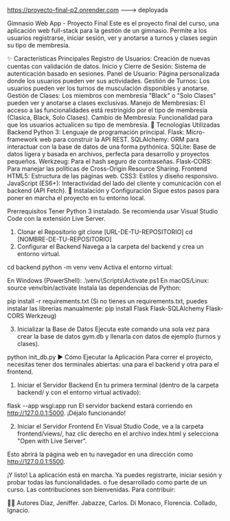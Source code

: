 https://proyecto-final-p2.onrender.com ---> deployada



Gimnasio Web App - Proyecto Final
Este es el proyecto final del curso, una aplicación web full-stack para la gestión de un gimnasio. Permite a los usuarios registrarse, iniciar sesión, ver y anotarse a turnos y clases según su tipo de membresía.

✨ Características Principales
Registro de Usuarios: Creación de nuevas cuentas con validación de datos.
Inicio y Cierre de Sesión: Sistema de autenticación basado en sesiones.
Panel de Usuario: Página personalizada donde los usuarios pueden ver sus actividades.
Gestión de Turnos: Los usuarios pueden ver los turnos de musculación disponibles y anotarse.
Gestión de Clases: Los miembros con membresía "Black" o "Solo Clases" pueden ver y anotarse a clases exclusivas.
Manejo de Membresías: El acceso a las funcionalidades está restringido por el tipo de membresía (Clasica, Black, Solo Clases).
Cambio de Membresía: Funcionalidad para que los usuarios actualicen su tipo de membresía.
🚀 Tecnologías Utilizadas
Backend
Python 3: Lenguaje de programación principal.
Flask: Micro-framework web para construir la API REST.
SQLAlchemy: ORM para interactuar con la base de datos de una forma pythónica.
SQLite: Base de datos ligera y basada en archivos, perfecta para desarrollo y proyectos pequeños.
Werkzeug: Para el hash seguro de contraseñas.
Flask-CORS: Para manejar las políticas de Cross-Origin Resource Sharing.
Frontend
HTML5: Estructura de las páginas web.
CSS3: Estilos y diseño responsivo.
JavaScript (ES6+): Interactividad del lado del cliente y comunicación con el backend (API Fetch).
🔧 Instalación y Configuración
Sigue estos pasos para poner en marcha el proyecto en tu entorno local.

Prerrequisitos
Tener Python 3 instalado.
Se recomienda usar Visual Studio Code con la extensión Live Server.
1. Clonar el Repositorio
git clone [URL-DE-TU-REPOSITORIO]
cd [NOMBRE-DE-TU-REPOSITORIO]
2. Configurar el Backend
Navega a la carpeta del backend y crea un entorno virtual.

cd backend
python -m venv venv
Activa el entorno virtual:

En Windows (PowerShell): .\venv\Scripts\Activate.ps1
En macOS/Linux: source venv/bin/activate
Instala las dependencias de Python:

pip install -r requirements.txt
(Si no tienes un requirements.txt, puedes instalar las librerías manualmente: pip install Flask Flask-SQLAlchemy Flask-CORS Werkzeug)

3. Inicializar la Base de Datos
Ejecuta este comando una sola vez para crear la base de datos gym.db y llenarla con datos de ejemplo (turnos y clases).

python init_db.py
▶️ Cómo Ejecutar la Aplicación
Para correr el proyecto, necesitas tener dos terminales abiertas: una para el backend y otra para el frontend.

1. Iniciar el Servidor Backend
En tu primera terminal (dentro de la carpeta backend/ y con el entorno virtual activado):

flask --app wsgi:app run
El servidor backend estará corriendo en http://127.0.0.1:5000. ¡Déjalo funcionando!

2. Iniciar el Servidor Frontend
En Visual Studio Code, ve a la carpeta frontend/views/, haz clic derecho en el archivo index.html y selecciona "Open with Live Server".

Esto abrirá la página web en tu navegador en una dirección como http://127.0.0.1:5500.

¡Y listo! La aplicación está en marcha. Ya puedes registrarte, iniciar sesión y probar todas las funcionalidades.
o fue desarrollado como parte de un curso. Las contribuciones son bienvenidas. Para contribuir:


👨‍💻 Autores
Diaz, Jeniffer.
Jabazze, Carlos.
Di Monaco, Florencia.
Collado, Ignacio.
